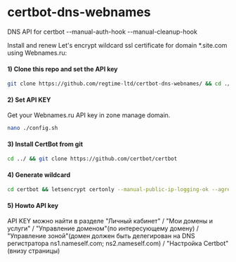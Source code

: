 # certbot-dns-webnames
DNS API for certbot --manual-auth-hook --manual-cleanup-hook

Install and renew Let's encrypt wildcard ssl certificate for domain *.site.com using Webnames.ru:

#### 1) Clone this repo and set the API key
```bash
git clone https://github.com/regtime-ltd/certbot-dns-webnames/ && cd ./certbot-dns-webnames
```

#### 2) Set API KEY

Get your Webnames.ru API key in zone manage domain.

```bash
nano ./config.sh
```

#### 3) Install CertBot from git
```bash
cd ../ && git clone https://github.com/certbot/certbot
```

#### 4) Generate wildcard
```bash
cd certbot && letsencrypt certonly --manual-public-ip-logging-ok --agree-tos --email admin@domain.tld --renew-by-default -d domain.tld -d *.domain.tld --manual --manual-auth-hook ../certbot-dns-webnames/authenticator.sh --manual-cleanup-hook ../certbot-dns-webnames/cleanup.sh --preferred-challenges dns-01 --server https://acme-v02.api.letsencrypt.org/directory
```

#### 5) Howto API key
API KEY можно найти в разделе "Личный кабинет" / "Мои домены и услуги" / "Управление доменом"(по интересующему домену) / "Управление зоной"(домен должен быть делегирован на DNS регистратора ns1.nameself.com; ns2.nameself.com) / "Настройка Certbot" (внизу страницы)
